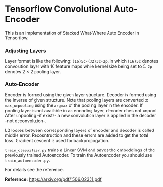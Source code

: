 # Tensorflow Convolutional Auto-Encoder
This is an implementation of Stacked What-Where Auto Encoder in Tensorflow.
### Adjusting Layers  
Layer format is like the following: ```(16)5c-(32)3c-2p```, in which ```(16)5c``` denotes convolution layer with 16 feature maps
while kernel size being set to 5. ```2p``` denotes 2 × 2 pooling layer.  
### Auto-Encoder
Encoder is formed using the given layer structure. Decoder is formed using the inverse of given structure.
Note that pooling layers are converted to ```max_unpooling``` using the ```argmax``` of the pooling 
layer in the encoder. If pooling layer is not available in an encoding layer, decoder does not unpool. After unpooling -if exists- 
a new convolution layer is applied in the decoder -not deconvolution-.  

L2 losses between corresponding layers of encoder and decoder is called middle error. Recosntruction and these
errors are added to get the total loss. Gradient descent is used for backpropogation.  

```train_classifier.py``` trains a Linear SVM and saves the embeddings of the previously trained Autoencoder. To train the Autoencoder you should use ```train_autoencoder.py```.  

For details see the reference.  

**Reference:** https://arxiv.org/pdf/1506.02351.pdf

